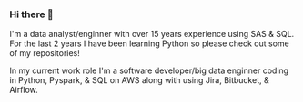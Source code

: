### Hi there 👋

I'm a data analyst/enginner with over 15 years experience using SAS & SQL. For the last 2 years I have been learning Python so please check out some of my repositories! 

In my current work role I'm a software developer/big data enginner coding in Python, Pyspark, & SQL on AWS along with using Jira, Bitbucket, & Airflow.
